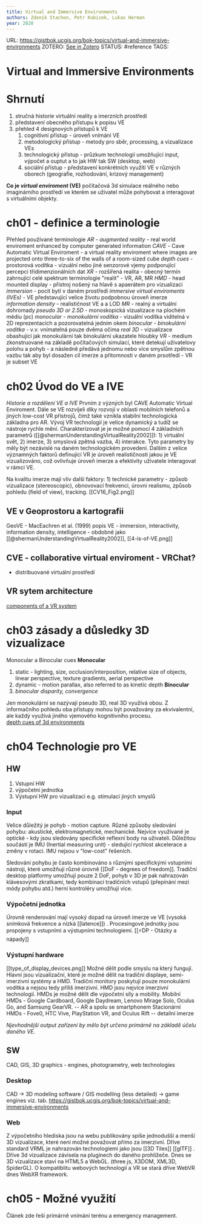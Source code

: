 ```yaml
---
title: Virtual and Immersive Environments
authors: Zdenik Stachon, Petr Kubicek, Lukas Herman
year: 2020
---
```

URL:  https://gistbok.ucgis.org/bok-topics/virtual-and-immersive-environments
ZOTERO: [See in Zotero](zotero://select/items/@stachonVirtualImmersiveEnvironments2020)
STATUS: #reference
TAGS:  
# Virtual and Immersive Environments
# Shrnutí
1) stručná historie virtuální reality a imerzních prostředí
2) představení obecného přístupu k popisu VE
3) přehled 4 designových přístupů k VE
	1) cognitivní přístup - úroveň vnímání VE
	2) metodologický přístup - metody pro sběr, processing, a vizualizace VEs
	3) technologický přístup - průzkum technologií umožňující input, výpočet a ouptut a to jak HW tak SW (desktop, web)
	4) sociální přístup - představení konkrétních využití VE v různých oborech (geografie, rozhodování, krizový management)

**Co je *virtual enviroment* (VE)**
počítačová 3d simulace reálného nebo imaginárního prostředí ve kterém se uživatel může pohybovat a interagovat s virtuálními objekty. 

# ch01 - definice a terminologie
Přehled používané terminologie
*AR - augmented reality* - real world enviroment enhanced by computer generated information
*CAVE* - Cave Automatic Virtual Enviroment - a  virtual reality enviroment where images are projected onto three-to-six of the walls of a room-sized cube
*depth cues* - prostorová vodítka - vizuální nebo jiné senzorové vjemy podporující percepci třídimenzionálních dat
*XR* - rozšířená realita - obecný termín zahrnující celé spektrum terminologie "realit" - VR, AR, MR
*HMD* - head mounted display - přístroj nošený na hlavě s apaerátem pro vizualizaci
*immersion* - pocit bytí v daném prostředí
*immersive virtual enviroments (IVEs)* - VE představující velice životu podpobnou úroveň imerze
*information density* - realističnost VE a a LOD
*MR* - realný a virtuální dohromady
*pseudo 3D or 2.5D* - monoskopická vizualizace na plochém médiu (pc) 
*monocular - monokulární vodítka* - vizuální vodítka viditelná v 2D reprezentacích a pozorovatelná jedním okem
*binocular - binokulární vodítka* - v.v. vnímatelná pouze dvěma očima 
*real 3D* - vizualizace obashující jak monokulární tak binokulární ukazatele hloubky
*VR* - medium zkonstruované na základě počítačových simulací, které detekují uživatelovy polohu a pohyb - a následně předává jednomu nebo více smyslům zpětnou vazbu tak aby byl dosažen cíl imerze a přitomnosti v daném prsotředí - VR je subset VE

# ch02 Úvod do VE a IVE
*Historie a rozdělení VE a IVE*
Prvním z význých byl CAVE Automatic Virtual Enviroment. Dále se VE rozvíjeli díky rozvoji v oblasti mobilních telefonů a jiných low-cost VR přístrojů, čímž také vznikla stabilní technologická základna pro AR. Vývoj VR technologií je velice dynamický a tudíž se nástroje rychle mění. Charakterizovat je je možné pomocí 4 základních parametrů ([[@shermanUnderstandingVirtualReality2002]]): 1) virtuální svět, 2) imerze, 3) smyslová zpětná vazba, 4) interakce. Tyto parametry by měly být nezávislé na daném technologickém provedení. Dalším z velice významných faktorů definující VR je úroveň realističnosti jakou je VE vizualizováno, což ovlivňuje úroveň imerze a efektivity uživatele interagovat v rámci VE. 

Na kvalitu imerze mají vliv další faktory: 1) technické parametry - způsob vizualizace (stereoscopic), obnovovací frekvenci, úrovni realismu, způsob pohledu (field of view), tracking. [[CV16_Fig2.png]]

## VE v Geoprostoru a kartografii
GeoVE - MacEachren et al. (1999)
popis VE - immersion, interactivity, information density, intelligence - obdobně jako [[@shermanUnderstandingVirtualReality2002]], [[4-is-of-VE.png]]

## CVE - collaborative virtual enviroment - VRChat?
- distribuované virtuální prostředí 
## VR sytem architecture
[components of a VR system](https://gistbok.ucgis.org/sites/default/files/CV16_Fig3.png)

# ch03 zásady a důsledky 3D vizualizace
Monocular a Binocular cues
**Monocular**
1) static - lighting, size, occlusion/interposition, relative size of objects, linear perspective, texture gradients, aerial perspective
2) dynamic - motion parallax, also referred to as kinetic depth
**Binocular**
1) *binocular disparity, convergence*  

Jen monokulární se nazývají pseudo 3D, real 3D využívá obou. Z informačního pohledu oba přístupy mohou být považovány za ekvivalentní, ale každý využívá jiného vjemového kognitivního procesu.  
[depth cues of 3d environments](https://gistbok.ucgis.org/sites/default/files/CV16_Fig4.png)

# ch04 Technologie pro VE
## HW
1) Vstupní HW 
2) výpočetní jednotka
3) Výstupní HW pro vizualizaci e.g. stimulaci jiných smyslů

### Input
Velice důležitý je pohyb - motion capture. Různé způsoby sledování pohybu: akustické, elektromagnetické, mechanické. Nejvíce využívané je optické - kdy jsou sledovány specifické reflexní body na uživateli. Důležitou součástí je IMU (Inertial measuring unit) - sledující rychlost akcelerace a změny v rotaci. IMU nejsou v "low-cost" řešeních. 

Sledování pohybu je často kombinováno s různými specifickými vstupními nástroji, které umožňují různé úrovně [[DoF - degrees of freedom]]. Tradiční desktop platformy umožňují pouze 2 DoF, pohyb v 3D je pak nahrazován klávesovými zkratkami, tedy kombinací tradičních vstupů (přepínání mezi módy pohybu atd.) herní kontroléry umožňují více. 

### Výpočetní jednotka
Úrovně renderování mají vysoký dopad na úroveň imerze ve VE (vysoká snímková frekvence a nízká [[latence]]) . Procesingové jednotky jsou propojeny s vstupními a výstupními technologiemi. [[⚡DP - Otázky a nápady]]

### Výstupní hardware
[[type_of_display_devices.png]]
Možné dělit podle smyslu na který fungují. Hlavní jsou vizualizační, které je možné dělit na tradiční displaye, semi-imerzivní systémy a HMD. Tradiční monitory poskytují pouze monokulární vodítka a nejsou tedy příliš imerzivní. HMD jsou nejvíce imerzivní technologií. HMDs je možné dělit dle výpočetní síly a mobility. 
Mobilní HMDs - Google Cardboard, Google Daydream, Lenovo Mirage Solo, Oculus Go, and Samsung GearVR. -- AR a spolu se smartphonem
Stacionární HMDs - Fove0, HTC Vive, PlayStation VR, and Oculus Rift -- detailní imerze 

*Njevhodnější output zařízení by mělo být určeno primárně na základě účelu daného VE.*  


## SW
CAD, GIS, 3D graphics - engines, photogrametry, web technologies
### Desktop
CAD -> 3D modeling software / GIS modelling (less detailed) -> game engines 
viz. tab. https://gistbok.ucgis.org/bok-topics/virtual-and-immersive-environments
### Web
Z výpočetního hlediska jsou na webu publikovány spíše jednodušší a menší 3D vizualizace, které není možné považovat přímo za imerzivní. Dříve standard VRML je nahrazován technologiemi jako jsou [[3D Tiles]] [[glTF]]  . Dříve 3d vizualizace závisela na pluginech do daného prohlížeče. Dnes se 3D vizualizace staví na HTML5 a WebGL. (three.js, X3DOM, XML3D, SpiderGL). O kompatiblitu webových technologií a VR se stará dříve WebVR dnes WebXR framework. 


# ch05 - Možné využití
Článek zde řeší primárně vnímání terénu a emergency management. 


